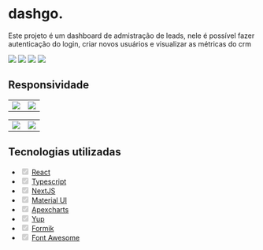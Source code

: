 <h1>dashgo.</h1>
<p>Este projeto é um dashboard de admistração de leads, nele é possível fazer autenticação do login, criar novos usuários e visualizar as métricas do crm</p>
<img src="https://github.com/lulucasalves/dashgo-project/blob/main/.github/Imagem1.png"/>
<img src="https://github.com/lulucasalves/dashgo-project/blob/main/.github/Imagem2.png"/>
<img src="https://github.com/lulucasalves/dashgo-project/blob/main/.github/Imagem3.png"/>
<img src="https://github.com/lulucasalves/dashgo-project/blob/main/.github/Imagem4.png"/>

<h2>Responsividade</h2>

<table>
  <tr>
    <td valign="top"><img src="https://github.com/lulucasalves/dashgo-project/blob/main/.github/Imagem9.png"/></td>
    <td valign="top"><img src="https://github.com/lulucasalves/dashgo-project/blob/main/.github/Imagem6.png"/></td>
  </tr>
</table>
<table>
  <tr>
    <td valign="top"><img src="https://github.com/lulucasalves/dashgo-project/blob/main/.github/Imagem7.png"/></td>
    <td valign="top"><img src="https://github.com/lulucasalves/dashgo-project/blob/main/.github/Imagem8.png"/></td>
  </tr>
</table>

<h2>Tecnologias utilizadas</h2>

<ul class="contains-task-list">
<li class="task-list-item"><input type="checkbox" id="" disabled="" class="task-list-item-checkbox" checked=""> <a href="https://pt-br.reactjs.org/" rel="nofollow">React</a></li>
<li class="task-list-item"><input type="checkbox" id="" disabled="" class="task-list-item-checkbox" checked=""> <a href="https://pt-br.reactjs.org/" rel="nofollow">Typescript</a></li>
<li class="task-list-item"><input type="checkbox" id="" disabled="" class="task-list-item-checkbox" checked=""> <a href="https://nextjs.org/" rel="nofollow">NextJS</a></li>
<li class="task-list-item"><input type="checkbox" id="" disabled="" class="task-list-item-checkbox" checked=""> <a href="https://material.io/" rel="nofollow">Material UI</a></li>
<li class="task-list-item"><input type="checkbox" id="" disabled="" class="task-list-item-checkbox" checked=""> <a href="https://apexcharts.com/" rel="nofollow">Apexcharts</a></li>
<li class="task-list-item"><input type="checkbox" id="" disabled="" class="task-list-item-checkbox" checked=""> <a href="https://github.com/jquense/yupp">Yup</a></li>
<li class="task-list-item"><input type="checkbox" id="" disabled="" class="task-list-item-checkbox" checked=""> <a href="https://formik.org/" rel="nofollow">Formik</a></li>
<li class="task-list-item"><input type="checkbox" id="" disabled="" class="task-list-item-checkbox" checked=""> <a href="https://fontawesome.com/" rel="nofollow">Font Awesome</a></li>
</ul>
